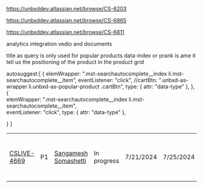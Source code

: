 https://unbxddev.atlassian.net/browse/CS-6203

https://unbxddev.atlassian.net/browse/CS-6865

https://unbxddev.atlassian.net/browse/CS-6811

analytics integration vedio and documents

title as query is only used for popular products
data-index or prank is ame it tell us the positioning of the product in the product grid

autosuggest:[
  {       elemWrapper: ".mst-searchautocomplete__index li.mst-searchautocomplete__item",
      eventListener: "click",
      //cartBtn: ".unbxd-as-wrapper li.unbxd-as-popular-product .cartBtn",
      type: { 
            attr: "data-type" 
            },
  },
  {     
    elemWrapper: ".mst-searchautocomplete__index li.mst-searchautocomplete__item",  
    eventListener: "click",
    type: { 
            attr: "data-type" 
        },
        
        
        
  }
]



|                                                                  |     |                                                                      |             |           |           |                                         |     |     |     |     |     |     |     |     |     |     |     |     |     |     |     |     |     |     |     |
| ---------------------------------------------------------------- | --- | -------------------------------------------------------------------- | ----------- | --------- | --------- | --------------------------------------- | --- | --- | --- | --- | --- | --- | --- | --- | --- | --- | --- | --- | --- | --- | --- | --- | --- | --- | --- |
| [CSLIVE-4669](https://unbxddev.atlassian.net/browse/CSLIVE-4669) | P1  | [Sangamesh Somashetti](mailto:sangamesh.somashetti@netcoreunbxd.com) | In progress | 7/21/2024 | 7/25/2024 | Extra \| Setting up feed failure alerts |     |     |     |     |     |     |     |     |     |     |     |     |     |     |     |     |     |     |     |
